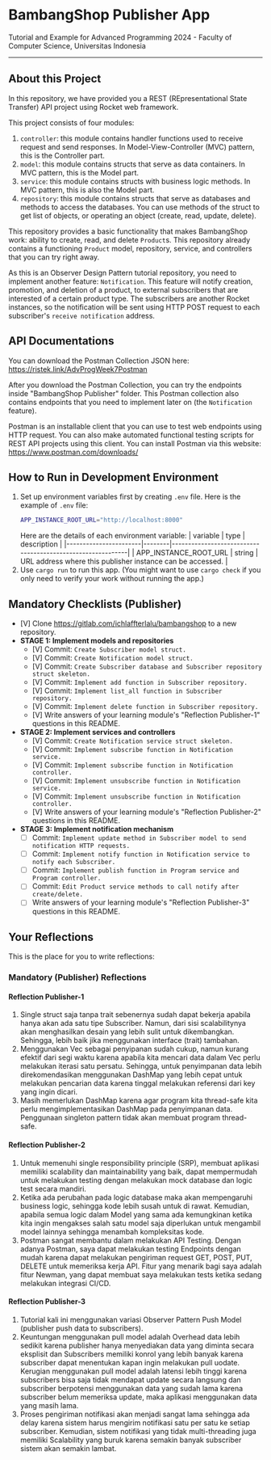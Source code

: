 # BambangShop Publisher App
Tutorial and Example for Advanced Programming 2024 - Faculty of Computer Science, Universitas Indonesia

---

## About this Project
In this repository, we have provided you a REST (REpresentational State Transfer) API project using Rocket web framework.

This project consists of four modules:
1.  `controller`: this module contains handler functions used to receive request and send responses.
    In Model-View-Controller (MVC) pattern, this is the Controller part.
2.  `model`: this module contains structs that serve as data containers.
    In MVC pattern, this is the Model part.
3.  `service`: this module contains structs with business logic methods.
    In MVC pattern, this is also the Model part.
4.  `repository`: this module contains structs that serve as databases and methods to access the databases.
    You can use methods of the struct to get list of objects, or operating an object (create, read, update, delete).

This repository provides a basic functionality that makes BambangShop work: ability to create, read, and delete `Product`s.
This repository already contains a functioning `Product` model, repository, service, and controllers that you can try right away.

As this is an Observer Design Pattern tutorial repository, you need to implement another feature: `Notification`.
This feature will notify creation, promotion, and deletion of a product, to external subscribers that are interested of a certain product type.
The subscribers are another Rocket instances, so the notification will be sent using HTTP POST request to each subscriber's `receive notification` address.

## API Documentations

You can download the Postman Collection JSON here: https://ristek.link/AdvProgWeek7Postman

After you download the Postman Collection, you can try the endpoints inside "BambangShop Publisher" folder.
This Postman collection also contains endpoints that you need to implement later on (the `Notification` feature).

Postman is an installable client that you can use to test web endpoints using HTTP request.
You can also make automated functional testing scripts for REST API projects using this client.
You can install Postman via this website: https://www.postman.com/downloads/

## How to Run in Development Environment
1.  Set up environment variables first by creating `.env` file.
    Here is the example of `.env` file:
    ```bash
    APP_INSTANCE_ROOT_URL="http://localhost:8000"
    ```
    Here are the details of each environment variable:
    | variable              | type   | description                                                |
    |-----------------------|--------|------------------------------------------------------------|
    | APP_INSTANCE_ROOT_URL | string | URL address where this publisher instance can be accessed. |
2.  Use `cargo run` to run this app.
    (You might want to use `cargo check` if you only need to verify your work without running the app.)

## Mandatory Checklists (Publisher)
-   [V] Clone https://gitlab.com/ichlaffterlalu/bambangshop to a new repository.
-   **STAGE 1: Implement models and repositories**
    -   [V] Commit: `Create Subscriber model struct.`
    -   [V] Commit: `Create Notification model struct.`
    -   [V] Commit: `Create Subscriber database and Subscriber repository struct skeleton.`
    -   [V] Commit: `Implement add function in Subscriber repository.`
    -   [V] Commit: `Implement list_all function in Subscriber repository.`
    -   [V] Commit: `Implement delete function in Subscriber repository.`
    -   [V] Write answers of your learning module's "Reflection Publisher-1" questions in this README.
-   **STAGE 2: Implement services and controllers**
    -   [V] Commit: `Create Notification service struct skeleton.`
    -   [V] Commit: `Implement subscribe function in Notification service.`
    -   [V] Commit: `Implement subscribe function in Notification controller.`
    -   [V] Commit: `Implement unsubscribe function in Notification service.`
    -   [V] Commit: `Implement unsubscribe function in Notification controller.`
    -   [V] Write answers of your learning module's "Reflection Publisher-2" questions in this README.
-   **STAGE 3: Implement notification mechanism**
    -   [ ] Commit: `Implement update method in Subscriber model to send notification HTTP requests.`
    -   [ ] Commit: `Implement notify function in Notification service to notify each Subscriber.`
    -   [ ] Commit: `Implement publish function in Program service and Program controller.`
    -   [ ] Commit: `Edit Product service methods to call notify after create/delete.`
    -   [ ] Write answers of your learning module's "Reflection Publisher-3" questions in this README.

## Your Reflections
This is the place for you to write reflections:

### Mandatory (Publisher) Reflections

#### Reflection Publisher-1

1) Single struct saja tanpa trait sebenernya sudah dapat bekerja apabila hanya akan ada satu tipe Subscriber. Namun,
dari sisi scalabilitynya akan menghasilkan desain yang lebih sulit untuk dikembangkan. Sehingga, lebih baik jika
menggunakan interface (trait) tambahan.<br />
2) Menggunakan Vec sebagai penyipanan sudah cukup, namun kurang efektif dari segi waktu karena apabila kita mencari
data dalam Vec perlu melakukan iterasi satu persatu. Sehingga, untuk penyimpanan data lebih direkomendasikan menggunakan
DashMap yang lebih cepat untuk melakukan pencarian data karena tinggal melakukan referensi dari key yang ingin dicari. <br />
3) Masih memerlukan DashMap karena agar program kita thread-safe kita perlu mengimplementasikan DashMap pada penyimpanan
data. Penggunaan singleton pattern tidak akan membuat program thread-safe. <br />

#### Reflection Publisher-2

1) Untuk memenuhi single responsibility principle (SRP), membuat aplikasi memiliki scalability dan maintainability yang baik,
dapat mempermudah untuk melakukan testing dengan melakukan mock database dan logic test secara mandiri. <br />
2) Ketika ada perubahan pada logic database maka akan mempengaruhi business logic, sehingga kode lebih susah untuk di
rawat. Kemudian, apabila semua logic dalam Model yang sama ada kemungkinan ketika kita ingin mengakses salah satu model
saja diperlukan untuk mengambil model lainnya sehingga menambah kompleksitas kode. <br />
3) Postman sangat membantu dalam melakukan API Testing. Dengan adanya Postman, saya dapat melakukan testing Endpoints
dengan mudah karena dapat melakukan pengiriman request GET, POST, PUT, DELETE untuk memeriksa kerja API. Fitur yang menarik
bagi saya adalah fitur Newman, yang dapat membuat saya melakukan tests ketika sedang melakukan integrasi CI/CD. <br />

#### Reflection Publisher-3

1) Tutorial kali ini menggunakan variasi Observer Pattern Push Model (publisher push data to subscribers). <br />
2) Keuntungan menggunakan pull model adalah Overhead data lebih sedikit karena publisher hanya menyediakan data yang
diminta secara eksplisit dan Subscribers memiliki konrol yang lebih banyak karena subscriber dapat menentukan kapan
ingin melakukan pull uodate. Kerugian menggunakan pull model adalah latensi lebih tinggi karena subscribers bisa saja
tidak mendapat update secara langsung dan subscriber berpotensi menggunakan data yang sudah lama karena subscriber
belum memeriksa update, maka aplikasi menggunakan data yang masih lama. <br />
3) Proses pengiriman notifikasi akan menjadi sangat lama sehingga ada delay karena sistem harus mengirim notifikasi
satu per satu ke setiap subscriber. Kemudian, sistem notifikasi yang tidak multi-threading juga memiliki Scalability
yang buruk karena semakin banyak subscriber sistem akan semakin lambat.
